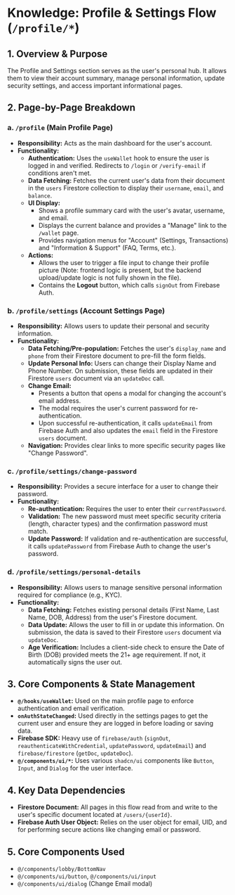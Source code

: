 # Knowledge: Profile & Settings Flow (`/profile/*`)

## 1. Overview & Purpose

The Profile and Settings section serves as the user's personal hub. It allows them to view their account summary, manage personal information, update security settings, and access important informational pages.

## 2. Page-by-Page Breakdown

### a. `/profile` (Main Profile Page)

-   **Responsibility:** Acts as the main dashboard for the user's account.
-   **Functionality:**
    -   **Authentication:** Uses the `useWallet` hook to ensure the user is logged in and verified. Redirects to `/login` or `/verify-email` if conditions aren't met.
    -   **Data Fetching:** Fetches the current user's data from their document in the `users` Firestore collection to display their `username`, `email`, and `balance`.
    -   **UI Display:**
        -   Shows a profile summary card with the user's avatar, username, and email.
        -   Displays the current balance and provides a "Manage" link to the `/wallet` page.
        -   Provides navigation menus for "Account" (Settings, Transactions) and "Information & Support" (FAQ, Terms, etc.).
    -   **Actions:**
        -   Allows the user to trigger a file input to change their profile picture (Note: frontend logic is present, but the backend upload/update logic is not fully shown in the file).
        -   Contains the **Logout** button, which calls `signOut` from Firebase Auth.

### b. `/profile/settings` (Account Settings Page)

-   **Responsibility:** Allows users to update their personal and security information.
-   **Functionality:**
    -   **Data Fetching/Pre-population:** Fetches the user's `display_name` and `phone` from their Firestore document to pre-fill the form fields.
    -   **Update Personal Info:** Users can change their Display Name and Phone Number. On submission, these fields are updated in their Firestore `users` document via an `updateDoc` call.
    -   **Change Email:**
        -   Presents a button that opens a modal for changing the account's email address.
        -   The modal requires the user's current password for re-authentication.
        -   Upon successful re-authentication, it calls `updateEmail` from Firebase Auth and also updates the `email` field in the Firestore `users` document.
    -   **Navigation:** Provides clear links to more specific security pages like "Change Password".

### c. `/profile/settings/change-password`

-   **Responsibility:** Provides a secure interface for a user to change their password.
-   **Functionality:**
    -   **Re-authentication:** Requires the user to enter their `currentPassword`.
    -   **Validation:** The new password must meet specific security criteria (length, character types) and the confirmation password must match.
    -   **Update Password:** If validation and re-authentication are successful, it calls `updatePassword` from Firebase Auth to change the user's password.

### d. `/profile/settings/personal-details`

-   **Responsibility:** Allows users to manage sensitive personal information required for compliance (e.g., KYC).
-   **Functionality:**
    -   **Data Fetching:** Fetches existing personal details (First Name, Last Name, DOB, Address) from the user's Firestore document.
    -   **Data Update:** Allows the user to fill in or update this information. On submission, the data is saved to their Firestore `users` document via `updateDoc`.
    -   **Age Verification:** Includes a client-side check to ensure the Date of Birth (DOB) provided meets the 21+ age requirement. If not, it automatically signs the user out.

## 3. Core Components & State Management

-   **`@/hooks/useWallet`:** Used on the main profile page to enforce authentication and email verification.
-   **`onAuthStateChanged`:** Used directly in the settings pages to get the current user and ensure they are logged in before loading or saving data.
-   **Firebase SDK:** Heavy use of `firebase/auth` (`signOut`, `reauthenticateWithCredential`, `updatePassword`, `updateEmail`) and `firebase/firestore` (`getDoc`, `updateDoc`).
-   **`@/components/ui/*`:** Uses various `shadcn/ui` components like `Button`, `Input`, and `Dialog` for the user interface.

## 4. Key Data Dependencies

-   **Firestore Document:** All pages in this flow read from and write to the user's specific document located at `/users/{userId}`.
-   **Firebase Auth User Object:** Relies on the user object for email, UID, and for performing secure actions like changing email or password. 

## 5. Core Components Used

- `@/components/lobby/BottomNav`
- `@/components/ui/button`, `@/components/ui/input`
- `@/components/ui/dialog` (Change Email modal) 